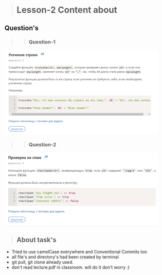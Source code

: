 ># Lesson-2 Content about

## Question's

>>### Question-1
![Question-1](img/question1.png)
>>### Question-2
![Question-1](img/question2.png)

>## About task's

* Tried to use camelCase everywhere and Conventional Commits too
* all file's and directory's had been created by terminal 
* git pull, git clone already used.
* don't read lecture.pdf in classroom. will do it don't worry :)
